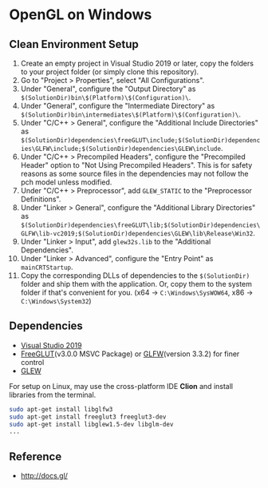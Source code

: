# OpenGL on Windows

## Clean Environment Setup

1. Create an empty project in Visual Studio 2019 or later, copy the folders to your project folder (or simply clone this repository).
2. Go to "Project > Properties", select "All Configurations".
3. Under "General", configure the "Output Directory" as `$(SolutionDir)bin\$(Platform)\$(Configuration)\`.
4. Under "General", configure the "Intermediate Directory" as `$(SolutionDir)bin\intermediates\$(Platform)\$(Configuration)\`.
5. Under "C/C++ > General", configure the "Additional Include Directories" as `$(SolutionDir)dependencies\freeGLUT\include;$(SolutionDir)dependencies\GLFW\include;$(SolutionDir)dependencies\GLEW\include`.
6. Under "C/C++ > Precompiled Headers", configure the "Precompiled Header" option to "Not Using Precompiled Headers". This is for safety reasons as some source files in the dependencies may not follow the pch model unless modified.
6. Under "C/C++ > Preprocessor", add `GLEW_STATIC` to the "Preprocessor Definitions".
7. Under "Linker > General", configure the "Additional Library Directories" as `$(SolutionDir)dependencies\freeGLUT\lib;$(SolutionDir)dependencies\GLFW\lib-vc2019;$(SolutionDir)dependencies\GLEW\lib\Release\Win32`.
7. Under "Linker > Input", add `glew32s.lib` to the "Additional Dependencies".
8. Under "Linker > Advanced", configure the "Entry Point" as `mainCRTStartup`.
9. Copy the corresponding DLLs of dependencies to the `$(SolutionDir)` folder and ship them with the application. Or, copy them to the system folder if that's convenient for you. (x64 -> `C:\Windows\SysWOW64`, x86 -> `C:\Windows\System32`)

## Dependencies

- [Visual Studio 2019](https://visualstudio.microsoft.com/downloads/)
- [FreeGLUT](https://en.wikipedia.org/wiki/FreeGLUT)(v3.0.0 MSVC Package) or [GLFW](https://en.wikipedia.org/wiki/GLFW)(version 3.3.2) for finer control
- [GLEW](https://en.wikipedia.org/wiki/OpenGL_Extension_Wrangler_Library)

For setup on Linux, may use the cross-platform IDE **Clion** and install libraries from the terminal.

```bash
sudo apt-get install libglfw3
sudo apt-get install freeglut3 freeglut3-dev
sudo apt-get install libglew1.5-dev libglm-dev
...
```

## Reference

- http://docs.gl/
